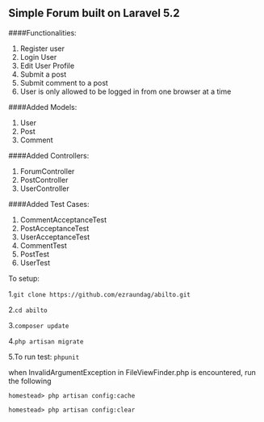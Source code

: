 ## Simple Forum built on Laravel 5.2
####Functionalities:

1. Register user
2. Login User
3. Edit User Profile
3. Submit a post
4. Submit comment to a post
5. User is only allowed to be logged in from one browser at a time

####Added Models:

1. User
2. Post
3. Comment

####Added Controllers:

1. ForumController
2. PostController
3. UserController

####Added Test Cases:

1. CommentAcceptanceTest
2. PostAcceptanceTest
3. UserAcceptanceTest
4. CommentTest
5. PostTest
6. UserTest

To setup:

1.``` git clone https://github.com/ezraundag/abilto.git ```

2.``` cd abilto ```

3.```composer update```

4.```php artisan migrate```

5.To run test: ```phpunit```

when InvalidArgumentException in FileViewFinder.php is encountered, run the following

```homestead> php artisan config:cache```

```homestead> php artisan config:clear```
